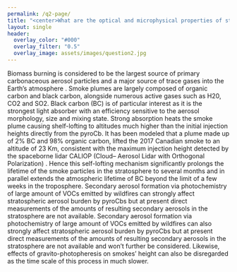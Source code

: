 ```yaml
---
permalink: /q2-page/
title: "<center>What are the optical and microphysical properties of stratospheric smoke?</center>"
layout: single
header:
  overlay_color: "#000"
  overlay_filter: "0.5"
  overlay_image: assets/images/question2.jpg
---
```


Biomass burning is considered to be the largest source of primary carbonaceous aerosol particles and a major source of trace gases into the Earth’s atmosphere . Smoke plumes are largely composed of organic carbon and black carbon, alongside numerous active gases such as H20, CO2 and SO2. Black carbon (BC) is of particular interest as it is the strongest light absorber with an efficiency sensitive to the aerosol morphology, size and mixing state. Strong absorption heats the smoke plume causing shelf-lofting to altitudes much higher than the initial injection heights directly from the pyroCb. It has been modeled that a plume made up of 2% BC and 98% organic carbon, lifted the 2017 Canadian smoke to an altitude of 23 Km, consistent with the maximum injection height detected by the spaceborne lidar CALIOP (Cloud– Aerosol Lidar with Orthogonal Polarization) . Hence this self-lofting mechanism significantly prolongs the lifetime of the smoke particles in the stratosphere to several months and in parallel extends the atmospheric lifetime of BC beyond the limit of a few weeks in the troposphere. Secondary aerosol formation via photochemistry of large amount of VOCs emitted by wildfires  can strongly affect stratospheric aerosol burden by pyroCbs but at present direct measurements of the amounts of resulting secondary aerosols in the stratosphere are not available. Secondary aerosol formation via photochemistry of large amount of VOCs emitted by wildfires can also strongly affect stratospheric aerosol burden by pyroCbs but at present direct measurements of the amounts of resulting secondary aerosols in the stratosphere are not available and won’t further be considered. Likewise, effects of gravito-photopheresis on smokes’ height can also be disregarded as the time scale of this process in much slower.